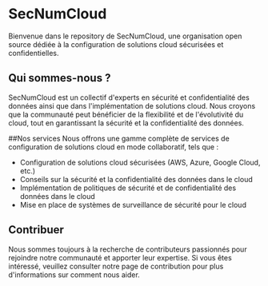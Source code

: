 # SecNumCloud

Bienvenue dans le repository de SecNumCloud, une organisation open source dédiée à la configuration de solutions cloud sécurisées et confidentielles.

## Qui sommes-nous ?
SecNumCloud est un collectif d'experts en sécurité et confidentialité des données ainsi que dans l'implémentation de solutions cloud. Nous croyons que la communauté peut bénéficier de la flexibilité et de l'évolutivité du cloud, tout en garantissant la sécurité et la confidentialité des données.

##Nos services
Nous offrons une gamme complète de services de configuration de solutions cloud en mode collaboratif, tels que :

- Configuration de solutions cloud sécurisées (AWS, Azure, Google Cloud, etc.)
- Conseils sur la sécurité et la confidentialité des données dans le cloud
- Implémentation de politiques de sécurité et de confidentialité des données dans le cloud
- Mise en place de systèmes de surveillance de sécurité pour le cloud

## Contribuer

Nous sommes toujours à la recherche de contributeurs passionnés pour rejoindre notre communauté et apporter leur expertise. Si vous êtes intéressé, veuillez consulter notre page de contribution pour plus d'informations sur comment nous aider.
